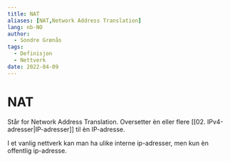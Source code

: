 ```yaml
---
title: NAT
aliases: [NAT,Network Address Translation]
lang: nb-NO
author:
  - Sondre Grønås
tags:
  - Definisjon
  - Nettverk
date: 2022-04-09
---
```

# NAT
Står for Network Address Translation. Oversetter èn eller flere [[02. IPv4-adresser|IP-adresser]] til èn IP-adresse.

I et vanlig nettverk kan man ha ulike interne ip-adresser, men kun èn offentlig ip-adresse.